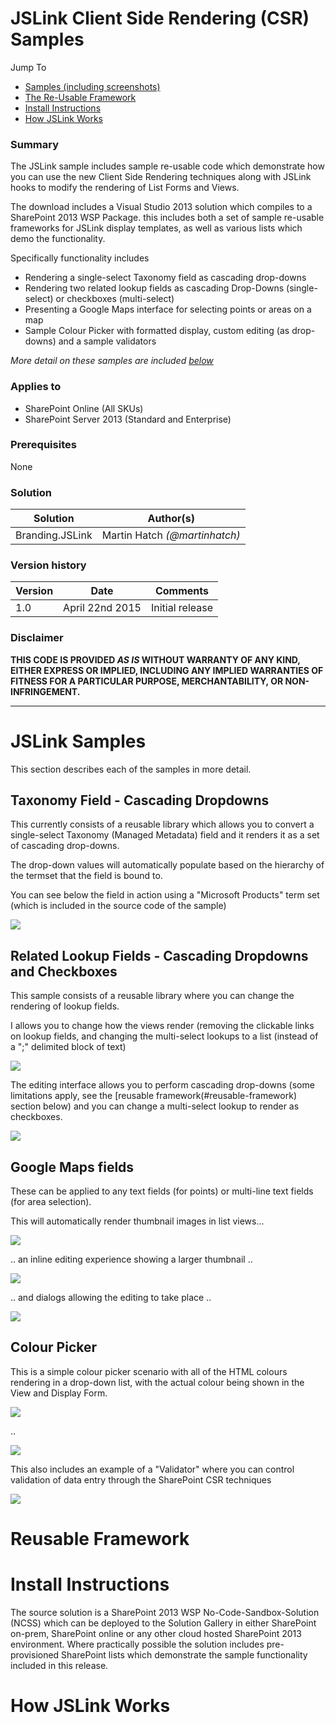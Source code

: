 # JSLink Client Side Rendering (CSR) Samples  #

Jump To
* [Samples (including screenshots)](#jslink-samples)
* [The Re-Usable Framework](#reusable-framework)
* [Install Instructions](#install-instructions)
* [How JSLink Works](#how-jslink-works)

### Summary ###
The JSLink sample includes sample re-usable code which demonstrate how you can use the new Client Side Rendering techniques along with JSLink hooks to modify the rendering of List Forms and Views.

The download includes a Visual Studio 2013 solution which compiles to a SharePoint 2013 WSP Package. this includes both a set of sample re-usable frameworks for JSLink display templates, as well as various lists which demo the functionality.

Specifically functionality includes

* Rendering a single-select Taxonomy field as cascading drop-downs
* Rendering two related lookup fields as cascading Drop-Downs (single-select) or checkboxes (multi-select)
* Presenting a Google Maps interface for selecting points or areas on a map
* Sample Colour Picker with formatted display, custom editing (as drop-downs) and a sample validators

*More detail on these samples are included [below](#jslink-samples)*

### Applies to ###
-  SharePoint Online (All SKUs)
-  SharePoint Server 2013 (Standard and Enterprise)

### Prerequisites ###
None

### Solution ###
Solution | Author(s)
---------|----------
Branding.JSLink | Martin Hatch *(@martinhatch)*

### Version history ###
Version  | Date | Comments
---------| -----| --------
1.0  | April 22nd 2015 | Initial release

### Disclaimer ###
**THIS CODE IS PROVIDED *AS IS* WITHOUT WARRANTY OF ANY KIND, EITHER EXPRESS OR IMPLIED, INCLUDING ANY IMPLIED WARRANTIES OF FITNESS FOR A PARTICULAR PURPOSE, MERCHANTABILITY, OR NON-INFRINGEMENT.**

----------

# JSLink Samples #
This section describes each of the samples in more detail.

## Taxonomy Field - Cascading Dropdowns ##
This currently consists of a reusable library which allows you to convert a single-select Taxonomy (Managed Metadata) field and it renders it as a set of cascading drop-downs.

The drop-down values will automatically populate based on the hierarchy of the termset that the field is bound to. 

You can see below the field in action using a "Microsoft Products" term set (which is included in the source code of the sample)

![](readme-images/Taxonomy_Edit.png)

## Related Lookup Fields - Cascading Dropdowns and Checkboxes ##
This sample consists of a reusable library where you can change the rendering of lookup fields.

I allows you to change how the views render (removing the clickable links on lookup fields, and changing the multi-select lookups to a list (instead of a ";" delimited block of text)

![](readme-images/Lookups_View.png)

The editing interface allows you to perform cascading drop-downs (some limitations apply, see the [reusable framework(#reusable-framework) section below) and you can change a multi-select lookup to render as checkboxes.

![](readme-images/Lookups_Edit.png)

## Google Maps fields ##
These can be applied to any text fields (for points) or multi-line text fields (for area selection).

This will automatically render thumbnail images in list views...

![](readme-images/GoogleMaps.png)

.. an inline editing experience showing a larger thumbnail ..

![](readme-images/GoogleMaps_Edit.png)

.. and dialogs allowing the editing to take place ..

![](readme-images/GoogleMaps_Shape_Edit.png)


## Colour Picker ##
This is a simple colour picker scenario with all of the HTML colours rendering in a drop-down list, with the actual colour being shown in the View and Display Form. 

![](readme-images/Fav_Colours.png)

..

![](readme-images/Fav_Colours_Edit.png)

This also includes an example of a "Validator" where you can control validation of data entry through the SharePoint CSR techniques

![](readme-images/Fav_Colours_Validate.png)

# Reusable Framework #

# Install Instructions #

The source solution is a SharePoint 2013 WSP No-Code-Sandbox-Solution (NCSS) which can be deployed to the Solution Gallery in either SharePoint on-prem, SharePoint online or any other cloud hosted SharePoint 2013 environment. Where practically possible the solution includes pre-provisioned SharePoint lists which demonstrate the sample functionality included in this release.  

# How JSLink Works #
